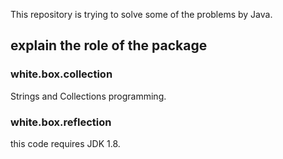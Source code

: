 This repository is trying to solve some of the problems by Java.


## explain the role of the package

### white.box.collection

Strings and Collections programming.


### white.box.reflection

this code requires JDK 1.8.
